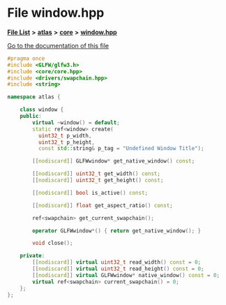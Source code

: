 

# File window.hpp

[**File List**](files.md) **>** [**atlas**](dir_1e6ffef027cfcf7ded3287660b505c9f.md) **>** [**core**](dir_ab5f97e7ae27ba905c508150b2df25d1.md) **>** [**window.hpp**](window_8hpp.md)

[Go to the documentation of this file](window_8hpp.md)


```C++
#pragma once
#include <GLFW/glfw3.h>
#include <core/core.hpp>
#include <drivers/swapchain.hpp>
#include <string>

namespace atlas {

    class window {
    public:
        virtual ~window() = default;
        static ref<window> create(
          uint32_t p_width,
          uint32_t p_height,
          const std::string& p_tag = "Undefined Window Title");

        [[nodiscard]] GLFWwindow* get_native_window() const;

        [[nodiscard]] uint32_t get_width() const;
        [[nodiscard]] uint32_t get_height() const;

        [[nodiscard]] bool is_active() const;

        [[nodiscard]] float get_aspect_ratio() const;

        ref<swapchain> get_current_swapchain();

        operator GLFWwindow*() { return get_native_window(); }

        void close();

    private:
        [[nodiscard]] virtual uint32_t read_width() const = 0;
        [[nodiscard]] virtual uint32_t read_height() const = 0;
        [[nodiscard]] virtual GLFWwindow* native_window() const = 0;
        virtual ref<swapchain> current_swapchain() = 0;
    };
};
```


